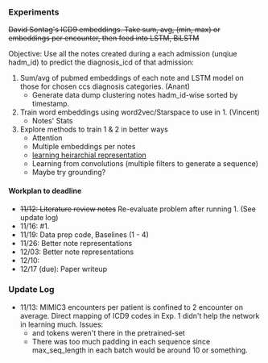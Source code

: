 ### Experiments

~~David Sontag's ICD9 embeddings. Take sum, avg, (min, max) or embeddings per encounter, then feed into LSTM, BiLSTM~~

Objective: Use all the notes created during a each admission (unqiue hadm_id) to predict the diagnosis_icd of that admission:

1. Sum/avg of pubmed embeddings of each note and LSTM model on those for chosen ccs diagnosis categories. (Anant)
	- Generate data dump clustering notes hadm_id-wise sorted by timestamp.
2. Train word embeddings using word2vec/Starspace to use in 1. (Vincent)
	- Notes' Stats
3. Explore methods to train 1 & 2 in better ways
	- Attention
	- Multiple embeddings per notes
	- [learning heirarchial representation](https://arxiv.org/pdf/1705.08039.pdf)
	- Learning from convolutions (multiple filters to generate a sequence)
	- Maybe try grounding?


#### Workplan to deadline

- ~~11/12: Literature review notes~~ Re-evaluate problem after running 1. (See update log)
- 11/16: #1.
- 11/19: Data prep code, Baselines (1 - 4)
- 11/26: Better note representations
- 12/03: Better note representations
- 12/10:
- 12/17 (due): Paper writeup

### Update Log
- 11/13: MIMIC3 encounters per patient is confined to 2 encounter on average. Direct mapping of ICD9 codes in Exp. 1 didn't help the network in learning much. 
Issues:
	* <pad> and <unk> tokens weren't there in the pretrained-set
	* There was too much padding in each sequence since max_seq_length in each batch would be around 10 or something.
